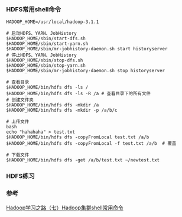 ### HDFS常用shell命令
```shell
HADOOP_HOME=/usr/local/hadoop-3.1.1

# 启动HDFS、YARN、JobHistory
$HADOOP_HOME/sbin/start-dfs.sh
$HADOOP_HOME/sbin/start-yarn.sh
$HADOOP_HOME/sbin/mr-jobhistory-daemon.sh start historyserver
# 停止HDFS、YARN、JobHistory
$HADOOP_HOME/sbin/stop-dfs.sh
$HADOOP_HOME/sbin/stop-yarn.sh
$HADOOP_HOME/sbin/mr-jobhistory-daemon.sh stop historyserver

# 查看目录
$HADOOP_HOME/bin/hdfs dfs -ls /
$HADOOP_HOME/bin/hdfs dfs -ls -R /a # 查看目录下的所有文件
# 创建文件夹
$HADOOP_HOME/bin/hdfs dfs -mkdir /a
$HADOOP_HOME/bin/hdfs dfs -mkdir -p /a/b/c

# 上传文件
bash
echo "hahahaha" > test.txt
$HADOOP_HOME/bin/hdfs dfs -copyFromLocal test.txt /a/b
$HADOOP_HOME/bin/hdfs dfs -copyFromLocal -f test.txt /a/b  # 覆盖

# 下载文件
$HADOOP_HOME/bin/hdfs dfs -get /a/b/test.txt ~/newtest.txt

```
### HDFS练习

### 参考
[Hadoop学习之路（七）Hadoop集群shell常用命令](https://www.cnblogs.com/qingyunzong/p/8527595.html)